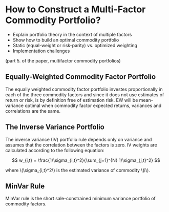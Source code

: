 # How to Construct a Multi-Factor Commodity Portfolio?

- Explain portfolio theory in the context of multiple factors 
- Show how to build an optimal commodity portfolio
- Static (equal-weight or risk-parity) vs. optimized weighting 
- Implementation challenges 

(part 5. of the paper, multifactor commodity portfolios)

## Equally-Weighted Commodity Factor Portfolio 

The equally weighted commodity factor portfolio investes proportionally in each of the three commodity factors and since it does not use estimates of return or risk, is by definition free of estimation risk. EW will be mean-variance optimal when commodity factor expected returns, variances and correlations are the same. 


## The Inverse Variance Portfolio

The inverse variance (IV) portfolio rule depends only on variance and assumes that the correlation between the factors is zero. IV weights are calculated according to the following equation:

$$
w_{i,t} = \frac{1/\sigma_{i,t}^2}{\sum_{j=1}^{N} 1/\sigma_{j,t}^2}
$$ 

where \\(\sigma_{i,t}^2\\) is the estimated variance of commodity \\(i\\). 

## MinVar Rule 

MinVar rule is the short sale-constrained minimum variance portfolio of commodity factors. 